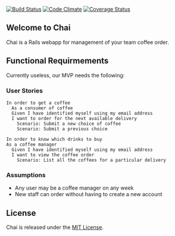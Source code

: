 [![Build Status](https://travis-ci.org/ratecity/chai.png?branch=master)](https://travis-ci.org/ratecity/chai)
[![Code Climate](https://codeclimate.com/github/ratecity/chai.png)](https://codeclimate.com/github/ratecity/chai)
[![Coverage Status](https://coveralls.io/repos/ratecity/chai/badge.png?branch=master)](https://coveralls.io/r/ratecity/chai?branch=master)

## Welcome to Chai

Chai is a Rails webapp for management of your team coffee order.

## Functional Requirmements

Currently useless, our MVP needs the following:

### User Stories

    In order to get a coffee
      As a consumer of coffee
      Given I have identified myself using my email address
      I want to order for the next available delivery
        Scenario: Submit a new choice of coffee
        Scenario: Submit a previous choice

    In order to know which drinks to buy
    As a coffee manager
      Given I have identified myself using my email address
      I want to view the coffee order
        Scenario: List all the coffees for a particular delivery

### Assumptions

 * Any user may be a coffee manager on any week
 * New staff can order without having to create a new account


## License

Chai is released under the [MIT License](http://www.opensource.org/licenses/MIT).
